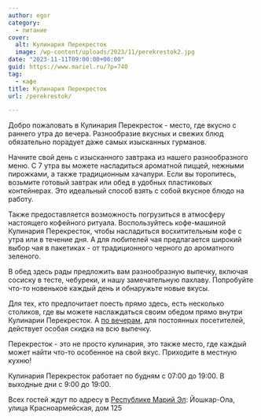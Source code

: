 ```yaml
---
author: egor
category:
  - питание
cover:
  alt: Кулинария Перекресток
  image: /wp-content/uploads/2023/11/perekrestok2.jpg
date: "2023-11-11T09:00:00+00:00"
guid: https://www.mariel.ru/?p=740
tag:
  - кафе
title: Кулинария Перекресток
url: /perekrestok/

---
```

Добро пожаловать в Кулинария Перекресток \- место, где вкусно с раннего утра до вечера. Разнообразие вкусных и свежих блюд обязательно порадует даже самых изысканных гурманов.

Начните свой день с изысканного завтрака из нашего разнообразного меню. С 7 утра вы можете насладиться ароматной пиццей, нежными пирожками, а также традиционным хачапури. Если вы торопитесь, возьмите готовый завтрак или обед в удобных пластиковых контейнерах. Это идеальный способ взять с собой вкусное блюдо на работу.

Также предоставляется возможность погрузиться в атмосферу настоящего кофейного ритуала. Воспользуйтесь кофе\-машиной Кулинария Перекресток, чтобы насладиться восхитительным кофе с утра или в течение дня. А для любителей чая предлагается широкий выбор чая в пакетиках \- от традиционного черного до ароматного зеленого.

В обед здесь рады предложить вам разнообразную выпечку, включая сосиску в тесте, чебуреки, и нашу замечательную пахлаву. Попробуйте что-то новенькое каждый день и обнаружьте новые вкусы.

Для тех, кто предпочитает поесть прямо здесь, есть несколько столиков, где вы можете наслаждаться своим обедом прямо внутри Кулинарии Перекресток. А [по вечерам](/saraj/), для постоянных посетителей, действует особая скидка на всю выпечку.

Перекресток \- это не просто кулинария, это также место, где каждый может найти что-то особенное на свой вкус. Приходите в местную кухню!

Кулинария Перекресток работает по будням с 07:00 до 19:00. В выходные дни с 9:00 до 19:00.

Всех гостей ждут по адресу в [Республике Марий Эл](/): Йошкар-Ола, улица Красноармейская, дом 125
